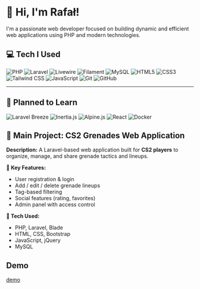 # 👋 Hi, I'm Rafał!

I'm a passionate web developer focused on building dynamic and efficient web applications using PHP and modern technologies.

## 💻 Tech I Used

<p align="left">
  <img src="https://img.shields.io/badge/PHP-777BB4?style=for-the-badge&logo=php&logoColor=white" alt="PHP" />
  <img src="https://img.shields.io/badge/Laravel-FF2D20?style=for-the-badge&logo=laravel&logoColor=white" alt="Laravel" />
  <img src="https://img.shields.io/badge/Livewire-4E56A6?style=for-the-badge&logo=laravel&logoColor=white" alt="Livewire" />
  <img src="https://img.shields.io/badge/Filament-FD4D8D?style=for-the-badge&logo=laravel&logoColor=white" alt="Filament" />
  <img src="https://img.shields.io/badge/MySQL-00758F?style=for-the-badge&logo=mysql&logoColor=white" alt="MySQL" />
  <img src="https://img.shields.io/badge/HTML5-E34F26?style=for-the-badge&logo=html5&logoColor=white" alt="HTML5" />
  <img src="https://img.shields.io/badge/CSS3-1572B6?style=for-the-badge&logo=css3&logoColor=white" alt="CSS3" />
  <img src="https://img.shields.io/badge/Tailwind%20CSS-06B6D4?style=for-the-badge&logo=tailwind-css&logoColor=white" alt="Tailwind CSS" />
  <img src="https://img.shields.io/badge/JavaScript-F7DF1E?style=for-the-badge&logo=javascript&logoColor=black" alt="JavaScript" />
  <img src="https://img.shields.io/badge/Git-F05032?style=for-the-badge&logo=git&logoColor=white" alt="Git" />
  <img src="https://img.shields.io/badge/GitHub-181717?style=for-the-badge&logo=github&logoColor=white" alt="GitHub" />
</p>

---

## 🧠 Planned to Learn

<p align="left">
  <img src="https://img.shields.io/badge/Laravel%20Breeze-FF2D20?style=for-the-badge&logo=laravel&logoColor=white" alt="Laravel Breeze" />
  <img src="https://img.shields.io/badge/Inertia.js-800020?style=for-the-badge&logo=laravel&logoColor=white" alt="Inertia.js" />
  <img src="https://img.shields.io/badge/Alpine.js-8BC0D0?style=for-the-badge&logo=alpine.js&logoColor=black" alt="Alpine.js" />
  <img src="https://img.shields.io/badge/React-61DAFB?style=for-the-badge&logo=react&logoColor=black" alt="React" />
  <img src="https://img.shields.io/badge/Docker-2496ED?style=for-the-badge&logo=docker&logoColor=white" alt="Docker" />
</p

---

## 🚀 Main Project: CS2 Grenades Web Application

**Description:**
A Laravel-based web application built for **CS2 players** to organize, manage, and share grenade tactics and lineups.

**🔧 Key Features:**
- User registration & login
- Add / edit / delete grenade lineups
- Tag-based filtering
- Social features (rating, favorites)
- Admin panel with access control

**🧰 Tech Used:**
- PHP, Laravel, Blade
- HTML, CSS, Bootstrap
- JavaScript, jQuery
- MySQL

## Demo
  [demo](https://csgrenades.toadres.pl/)


